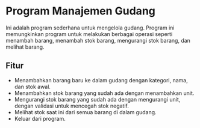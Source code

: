 # Program Manajemen Gudang
Ini adalah program sederhana untuk mengelola gudang. Program ini memungkinkan program untuk melakukan berbagai operasi seperti menambah barang, menambah stok barang, mengurangi stok barang, dan melihat barang.

## Fitur

- Menambahkan barang baru ke dalam gudang dengan kategori, nama, dan stok awal.
- Menambahkan stok barang yang sudah ada dengan menambahkan unit.
- Mengurangi stok barang yang sudah ada dengan mengurangi unit, dengan validasi untuk mencegah stok negatif.
- Melihat stok saat ini dari semua barang di dalam gudang.
- Keluar dari program.
